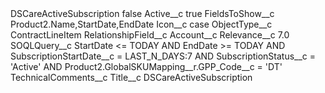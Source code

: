 <?xml version="1.0" encoding="UTF-8"?>
<CustomMetadata xmlns="http://soap.sforce.com/2006/04/metadata" xmlns:xsi="http://www.w3.org/2001/XMLSchema-instance" xmlns:xsd="http://www.w3.org/2001/XMLSchema">
    <label>DSCareActiveSubscription</label>
    <protected>false</protected>
    <values>
        <field>Active__c</field>
        <value xsi:type="xsd:boolean">true</value>
    </values>
    <values>
        <field>FieldsToShow__c</field>
        <value xsi:type="xsd:string">Product2.Name,StartDate,EndDate</value>
    </values>
    <values>
        <field>Icon__c</field>
        <value xsi:type="xsd:string">case</value>
    </values>
    <values>
        <field>ObjectType__c</field>
        <value xsi:type="xsd:string">ContractLineItem</value>
    </values>
    <values>
        <field>RelationshipField__c</field>
        <value xsi:type="xsd:string">Account__c</value>
    </values>
    <values>
        <field>Relevance__c</field>
        <value xsi:type="xsd:double">7.0</value>
    </values>
    <values>
        <field>SOQLQuery__c</field>
        <value xsi:type="xsd:string">StartDate &lt;= TODAY
AND EndDate &gt;= TODAY
AND SubscriptionStartDate__c = LAST_N_DAYS:7
AND SubscriptionStatus__c = &apos;Active&apos;
AND Product2.GlobalSKUMapping__r.GPP_Code__c = &apos;DT&apos;</value>
    </values>
    <values>
        <field>TechnicalComments__c</field>
        <value xsi:nil="true"/>
    </values>
    <values>
        <field>Title__c</field>
        <value xsi:type="xsd:string">DSCareActiveSubscription</value>
    </values>
</CustomMetadata>
